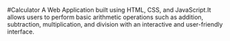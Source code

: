 #Calculator
A Web Application built using HTML, CSS, and JavaScript.It allows users to perform basic arithmetic operations such as addition, subtraction, multiplication, and division with an interactive and user-friendly interface.
